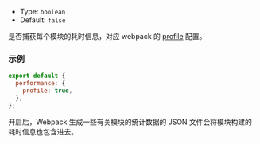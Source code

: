 - Type: `boolean`
- Default: `false`

是否捕获每个模块的耗时信息，对应 webpack 的 [profile](https://webpack.js.org/configuration/other-options/#profile) 配置。

### 示例

```js
export default {
  performance: {
    profile: true,
  },
};
```

开启后，Webpack 生成一些有关模块的统计数据的 JSON 文件会将模块构建的耗时信息也包含进去。
